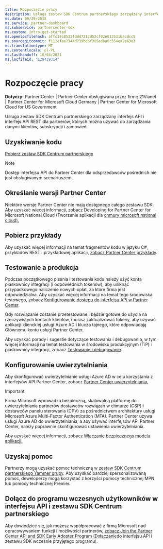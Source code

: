 ```yaml
---
title: Rozpoczęcie pracy
description: Usługa zestaw SDK Centrum partnerskiego zarządzany interfejs API i interfejs API REST dla partnerów, których można używać do zarządzania danymi klientów, subskrypcji i zamówień.
ms.date: 09/29/2018
ms.service: partner-dashboard
ms.subservice: partnercenter-sdk
ms.custom: intro-get-started
ms.openlocfilehash: affc19c8533fddd7212d52cf02e013531bacdcc5
ms.sourcegitcommit: f112efee7344d739bdbf385adba0c554ea2a63e3
ms.translationtype: MT
ms.contentlocale: pl-PL
ms.lasthandoff: 10/04/2021
ms.locfileid: "129439314"
---
```

# <a name="get-started"></a>Rozpoczęcie pracy

**Dotyczy:** Partner Center | Partner Center obsługiwana przez firmę 21Vianet | Partner Center for Microsoft Cloud Germany | Partner Center for Microsoft Cloud for US Government

Usługa zestaw SDK Centrum partnerskiego zarządzany interfejs API i interfejs API REST dla partnerów, których można używać do zarządzania danymi klientów, subskrypcji i zamówień.

## <a name="get-the-code"></a>Uzyskiwanie kodu

[Pobierz zestaw SDK Centrum partnerskiego](https://go.microsoft.com/fwlink/p/?LinkId=746681)

> [!NOTE]
> Dostęp interfejsu API do Partner Center dla odsprzedawców pośrednich nie jest obsługiwanym scenariuszem.

## <a name="determine-your-version-of-partner-center"></a>Określanie wersji Partner Center

Niektóre wersje Partner Center nie mają dostępnego całego zestawu SDK. Aby uzyskać więcej informacji, zobacz Developing for Partner Center for Microsoft National Cloud (Tworzenie aplikacji dla [chmury microsoft national cloud).](developing-for-partner-center-for-microsoft-national-cloud.md)

## <a name="get-the-samples"></a>Pobierz przykłady

Aby uzyskać więcej informacji na temat fragmentów kodu w języku C#, przykładów REST i przykładowej aplikacji, [zobacz Partner Center przykłady](partner-center-samples.md).

## <a name="test-vs-production"></a>Testowanie a produkcja

Podczas początkowego pisania i testowania kodu należy użyć konta piaskownicy integracji (i odpowiednich tokenów), aby uniknąć przypadkowego naliczenie nowych opłat, za które firma jest odpowiedzialna. Aby uzyskać więcej informacji na temat tego środowiska testowego, zobacz [Konfigurowanie dostępu do interfejsu API w Partner Center](set-up-api-access-in-partner-center.md).

Gdy rozwiązanie zostanie przetestowane i będzie gotowe do użycia na rzeczywistych kontach klientów, musisz zaktualizować tokeny, aby używać aplikacji klienckiej usługi Azure AD i klucza tajnego, które odpowiadają Głównemu kontu usługi Partner Center.

Aby uzyskać porady i sugestie dotyczące testowania i debugowania, w tym więcej informacji na temat testowania w środowisku produkcyjnym (TiP) i piaskownicy integracji, zobacz [Testowanie i debugowanie](test-and-debug.md).

## <a name="configure-your-authentication"></a>Konfigurowanie uwierzytelniania

Aby skonfigurować uwierzytelnianie usługi Azure AD w celu korzystania z interfejsów API Partner Center, zobacz [Partner Center uwierzytelniania.](partner-center-authentication.md)

> [!IMPORTANT]
> Firma Microsoft wprowadza bezpieczną, skalowalną platformę do uwierzytelniania partnerów dostawców rozwiązań w chmurze (CSP) i dostawców panelu sterowania (CPV) za pośrednictwem architektury usługi Microsoft Azure Multi-Factor Authentication (MFA).
Partner Center używa usługi Azure AD do uwierzytelniania, a aby używać interfejsów API Partner Center, należy poprawnie skonfigurować ustawienia uwierzytelniania.
>
> Aby uzyskać więcej informacji, zobacz [Włączanie bezpiecznego modelu aplikacji.](enable-secure-app-model.md)

## <a name="get-help"></a>Uzyskaj pomoc

Partnerzy mogą uzyskać pomoc techniczną [w zestaw SDK Centrum partnerskiego Yammer grupy](https://go.microsoft.com/fwlink/p/?LinkID=717360). Aby uzyskać bardziej spersonalizowaną pomoc, deweloperzy mogą korzystać z korzyści pomocy technicznej MPN lub pomocy technicznej Premier.

## <a name="join-the-partner-center-api-and-sdk-early-adopter-program"></a>Dołącz do programu wczesnych użytkowników w interfejsu API i zestawu SDK Centrum partnerskiego

Aby dowiedzieć się, jak możesz współpracować z firmą Microsoft nad opracowywaniem funkcji i możliwości partnerów, [zobacz Join the Partner Center API and SDK Early Adopter Program (Dołączanie](early-adopter-program.md)do interfejsu API i zestawu SDK wcześnie przyjętego programu).
